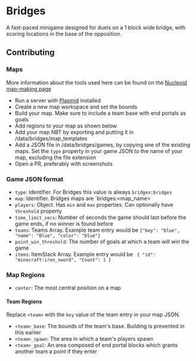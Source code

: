 # Bridges

A fast-paced minigame designed for duels on a 1 block wide bridge, with scoring locations in the base of the opposition.

## Contributing

### Maps

More information about the tools used here can be found on the [Nucleoid map-making page](https://docs.nucleoid.xyz/plasmid/maps/)

- Run a server with [Plasmid](https://github.com/nucleoidmc/plasmid) installed
- Create a new map workspace and set the bounds
- Build your map. Make sure to include a team base with end portals as goals
- Add regions to your map as shown below
- Add your map NBT by exporting and putting it in /data/bridges/map_templates
- Add a JSON file in /data/bridges/games, by copying one of the existing maps. Set the `type` property in your game JSON to the name of your map, excluding the file extension
- Open a PR, preferably with screenshots

### Game JSON format

- `type`: Identifier. For Bridges this value is always `bridges:bridges`
- `map`: Identifier. Bridges maps are `bridges:<map_name>
- `players`: Object. Has `min` and `max` properties. Can optionally have `threshold` property
- `time_limit_secs`: Number of seconds the game should last before the game ends, if no winner is found before
- `teams`: Teams Array. Example team entry would be `{"key": "blue", "name": "Blue", "color": "blue"}` 
- `point_win_threshold`: The number of goals at which a team will win the game
- `items`: ItemStack Array. Example entry would be ` { "id": "minecraft:iron_sword", "Count": 1 }`

### Map Regions

- `center`: The most central position on a map

#### Team Regions

Replace `<team>` with the `key` value of the team entry in your map JSON.

- `<team>_base`: The bounds of the team's base. Building is prevented in this earlier
- `<team>_spawn`: The area in which a team's players spawn
- `<team>_goal`: An area composed of end portal blocks which grants another team a point if they enter
